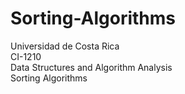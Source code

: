 # Sorting-Algorithms
Universidad de Costa Rica  
CI-1210  
Data Structures and Algorithm Analysis  
Sorting Algorithms 
